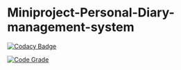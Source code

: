 # Miniproject-Personal-Diary-management-system
[![Codacy Badge](https://app.codacy.com/project/badge/Grade/782ef47191474569b5a04bd1f28dfc8f)](https://www.codacy.com/gh/ChaitraBS-1999/Miniproject-Personal-Diary-management-system/dashboard?utm_source=github.com&amp;utm_medium=referral&amp;utm_content=ChaitraBS-1999/Miniproject-Personal-Diary-management-system&amp;utm_campaign=Badge_Grade)

[![Code Grade](https://www.code-inspector.com/project/28054/score/svg)](https://www.code-inspector.com)
